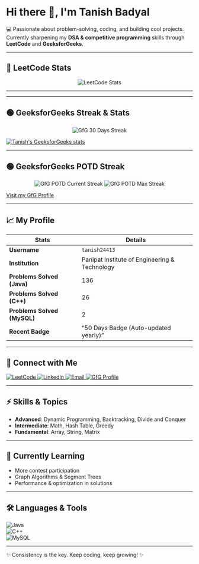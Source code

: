 # Hi there 👋, I'm Tanish Badyal

💻 Passionate about problem-solving, coding, and building cool projects.  
Currently sharpening my **DSA & competitive programming** skills through **LeetCode** and **GeeksforGeeks**.

---

## 🚀 LeetCode Stats

<p align="center">
  <img src="https://leetcard.jacoblin.cool/tanish24413?theme=dark&font=baloo&ext=contest" alt="LeetCode Stats" />
</p>

---


---

## 🟢 GeeksforGeeks Streak & Stats

<p align="center">
  <!-- GfG 30 Days Streak -->
  <img src="https://img.shields.io/badge/GfG-30%20Days%20Streak-1E7F3C?style=for-the-badge&logo=geeksforgeeks&logoColor=white" alt="GfG 30 Days Streak"/>
</p>

[![Tanish's GeeksforGeeks stats](https://geeks-for-geeks-stats-api.vercel.app/?userName=tanishshawld1&theme=dark&hide_border=false&hide_title=false&show_icons=true&icon_color=FFA116&bg_color=1E1E2F)](https://www.geeksforgeeks.org/user/tanishshawld1/)

---

## 🟢 GeeksforGeeks POTD Streak

<p align="center">
  <img src="https://img.shields.io/badge/Current%20POTD%20Streak-30%20Days-1E7F3C?style=for-the-badge&logo=geeksforgeeks&logoColor=white" alt="GfG POTD Current Streak"/>
  <img src="https://img.shields.io/badge/Max%20POTD%20Streak-45%20Days-1E7F3C?style=for-the-badge&logo=geeksforgeeks&logoColor=white" alt="GfG POTD Max Streak"/>
</p>

[Visit my GfG Profile](https://www.geeksforgeeks.org/user/tanishshawld1/)

---

## 📈 My Profile

| Stats | Details |
|---|---|
| **Username** | `tanish24413` |
| **Institution** | Panipat Institute of Engineering & Technology |
| **Problems Solved (Java)** | 136 |
| **Problems Solved (C++)** | 26 |
| **Problems Solved (MySQL)** | 2 |
| **Recent Badge** | “50 Days Badge (Auto-updated yearly)” |

---

## 🔗 Connect with Me

<p align="left">
  <a href="https://leetcode.com/u/tanish24413/" target="_blank">
    <img src="https://img.shields.io/badge/LeetCode-FFA116?style=for-the-badge&logo=leetcode&logoColor=black" alt="LeetCode"/>
  </a>
  <a href="https://www.linkedin.com/in/tanish-badyal-1099ab228" target="_blank">
    <img src="https://img.shields.io/badge/LinkedIn-0A66C2?style=for-the-badge&logo=linkedin&logoColor=white" alt="LinkedIn"/>
  </a>
  <a href="mailto:tanisharma2465@gmail.com" target="_blank">
    <img src="https://img.shields.io/badge/Email-D14836?style=for-the-badge&logo=gmail&logoColor=white" alt="Email"/>
  </a>
  <a href="https://www.geeksforgeeks.org/user/tanishshawld1/" target="_blank">
    <img src="https://img.shields.io/badge/GeeksforGeeks-1E7F3C?style=for-the-badge&logo=geeksforgeeks&logoColor=white" alt="GfG Profile"/>
  </a>
</p>

---

## ⚡ Skills & Topics

- **Advanced**: Dynamic Programming, Backtracking, Divide and Conquer  
- **Intermediate**: Math, Hash Table, Greedy  
- **Fundamental**: Array, String, Matrix  

---

## 🌱 Currently Learning

- More contest participation  
- Graph Algorithms & Segment Trees  
- Performance & optimization in solutions  

---

## 🛠️ Languages & Tools

![Java](https://img.shields.io/badge/Java-ED8B00?style=for-the-badge&logo=java&logoColor=white)  
![C++](https://img.shields.io/badge/C++-00599C?style=for-the-badge&logo=cplusplus&logoColor=white)  
![MySQL](https://img.shields.io/badge/MySQL-4479A1?style=for-the-badge&logo=mysql&logoColor=white)

---

✨ Consistency is the key. Keep coding, keep growing! ✨
